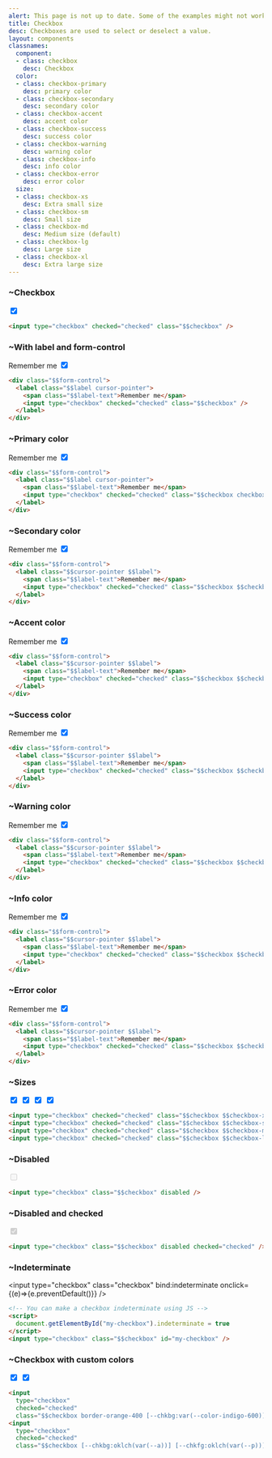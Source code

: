 ```yaml
---
alert: This page is not up to date. Some of the examples might not work as expected.
title: Checkbox
desc: Checkboxes are used to select or deselect a value.
layout: components
classnames:
  component:
  - class: checkbox
    desc: Checkbox
  color:
  - class: checkbox-primary
    desc: primary color
  - class: checkbox-secondary
    desc: secondary color
  - class: checkbox-accent
    desc: accent color
  - class: checkbox-success
    desc: success color
  - class: checkbox-warning
    desc: warning color
  - class: checkbox-info
    desc: info color
  - class: checkbox-error
    desc: error color
  size:
  - class: checkbox-xs
    desc: Extra small size
  - class: checkbox-sm
    desc: Small size
  - class: checkbox-md
    desc: Medium size (default)
  - class: checkbox-lg
    desc: Large size
  - class: checkbox-xl
    desc: Extra large size
---
```


<script>
  import Component from "$components/Component.svelte"
  let indeterminate = true;
</script>

### ~Checkbox
<input type="checkbox" checked="checked" class="checkbox" />

```html
<input type="checkbox" checked="checked" class="$$checkbox" />
```


### ~With label and form-control
<div class="form-control w-52">
  <label class="cursor-pointer label">
    <span class="label-text">Remember me</span>
    <input type="checkbox" checked="checked" class="checkbox" />
  </label>
</div>

```html
<div class="$$form-control">
  <label class="$$label cursor-pointer">
    <span class="$$label-text">Remember me</span>
    <input type="checkbox" checked="checked" class="$$checkbox" />
  </label>
</div>
```


### ~Primary color
<div class="form-control w-52">
  <label class="cursor-pointer label">
    <span class="label-text">Remember me</span>
    <input type="checkbox" checked="checked" class="checkbox checkbox-primary" />
  </label>
</div>

```html
<div class="$$form-control">
  <label class="$$label cursor-pointer">
    <span class="$$label-text">Remember me</span>
    <input type="checkbox" checked="checked" class="$$checkbox checkbox-primary" />
  </label>
</div>
```


### ~Secondary color
<div class="form-control w-52">
  <label class="cursor-pointer label">
    <span class="label-text">Remember me</span>
    <input type="checkbox" checked="checked" class="checkbox checkbox-secondary" />
  </label>
</div>

```html
<div class="$$form-control">
  <label class="$$cursor-pointer $$label">
    <span class="$$label-text">Remember me</span>
    <input type="checkbox" checked="checked" class="$$checkbox $$checkbox-secondary" />
  </label>
</div>
```


### ~Accent color
<div class="form-control w-52">
  <label class="cursor-pointer label">
    <span class="label-text">Remember me</span>
    <input type="checkbox" checked="checked" class="checkbox checkbox-accent" />
  </label>
</div>

```html
<div class="$$form-control">
  <label class="$$cursor-pointer $$label">
    <span class="$$label-text">Remember me</span>
    <input type="checkbox" checked="checked" class="$$checkbox $$checkbox-accent" />
  </label>
</div>
```


### ~Success color
<div class="form-control w-52">
  <label class="cursor-pointer label">
    <span class="label-text">Remember me</span>
    <input type="checkbox" checked="checked" class="checkbox checkbox-success" />
  </label>
</div>

```html
<div class="$$form-control">
  <label class="$$cursor-pointer $$label">
    <span class="$$label-text">Remember me</span>
    <input type="checkbox" checked="checked" class="$$checkbox $$checkbox-success" />
  </label>
</div>
```


### ~Warning color
<div class="form-control w-52">
  <label class="cursor-pointer label">
    <span class="label-text">Remember me</span>
    <input type="checkbox" checked="checked" class="checkbox checkbox-warning" />
  </label>
</div>

```html
<div class="$$form-control">
  <label class="$$cursor-pointer $$label">
    <span class="$$label-text">Remember me</span>
    <input type="checkbox" checked="checked" class="$$checkbox $$checkbox-warning" />
  </label>
</div>
```


### ~Info color
<div class="form-control w-52">
  <label class="cursor-pointer label">
    <span class="label-text">Remember me</span>
    <input type="checkbox" checked="checked" class="checkbox checkbox-info" />
  </label>
</div>

```html
<div class="$$form-control">
  <label class="$$cursor-pointer $$label">
    <span class="$$label-text">Remember me</span>
    <input type="checkbox" checked="checked" class="$$checkbox $$checkbox-info" />
  </label>
</div>
```


### ~Error color
<div class="form-control w-52">
  <label class="cursor-pointer label">
    <span class="label-text">Remember me</span>
    <input type="checkbox" checked="checked" class="checkbox checkbox-error" />
  </label>
</div>

```html
<div class="$$form-control">
  <label class="$$cursor-pointer $$label">
    <span class="$$label-text">Remember me</span>
    <input type="checkbox" checked="checked" class="$$checkbox $$checkbox-error" />
  </label>
</div>
```


### ~Sizes
<div class="flex flex-col items-center gap-2">
  <input type="checkbox" checked="checked" class="checkbox checkbox-xs" />
  <input type="checkbox" checked="checked" class="checkbox checkbox-sm" />
  <input type="checkbox" checked="checked" class="checkbox checkbox-md" />
  <input type="checkbox" checked="checked" class="checkbox checkbox-lg" />
</div>

```html
<input type="checkbox" checked="checked" class="$$checkbox $$checkbox-xs" />
<input type="checkbox" checked="checked" class="$$checkbox $$checkbox-sm" />
<input type="checkbox" checked="checked" class="$$checkbox $$checkbox-md" />
<input type="checkbox" checked="checked" class="$$checkbox $$checkbox-lg" />
```


### ~Disabled
<input type="checkbox" disabled="disabled" class="checkbox" />

```html
<input type="checkbox" class="$$checkbox" disabled />
```


### ~Disabled and checked
<input type="checkbox" disabled="disabled" class="checkbox" checked="checked" />

```html
<input type="checkbox" class="$$checkbox" disabled checked="checked" />
```


### ~Indeterminate
<input type="checkbox" class="checkbox" bind:indeterminate onclick={(e)=>{e.preventDefault()}} />

```html
<!-- You can make a checkbox indeterminate using JS -->
<script>
  document.getElementById("my-checkbox").indeterminate = true
</script>
<input type="checkbox" class="$$checkbox" id="my-checkbox" />
```


### ~Checkbox with custom colors
<input type="checkbox" checked="checked" class="checkbox border-orange-400 checked:border-indigo-800 [--chkbg:var(--color-indigo-600)] [--chkfg:orange]" />
<input type="checkbox" checked="checked" class="checkbox [--chkbg:oklch(var(--a))] [--chkfg:oklch(var(--p))]" />

```html
<input
  type="checkbox"
  checked="checked"
  class="$$checkbox border-orange-400 [--chkbg:var(--color-indigo-600)] [--chkfg:orange] checked:border-indigo-800" />
<input
  type="checkbox"
  checked="checked"
  class="$$checkbox [--chkbg:oklch(var(--a))] [--chkfg:oklch(var(--p))]" />
```
